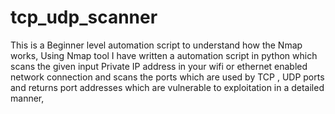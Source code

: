 # tcp_udp_scanner
This is a Beginner level automation script to understand how the Nmap works, Using Nmap tool  I have written a automation script in python which scans the given input Private IP address in your wifi or ethernet enabled network connection and scans the ports which are used by TCP , UDP ports and returns port addresses which are vulnerable to exploitation in a detailed manner,
